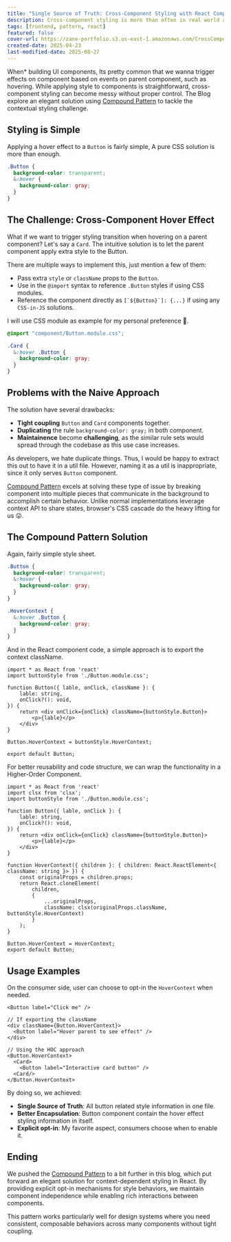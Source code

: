 ```yaml
---
title: "Single Source of Truth: Cross-Component Styling with React Compound Pattern"
description: Cross-component styling is more than often in real world application. The blog explores a context-aware styling solutions in React applications, leveraging the Compound Pattern.
tags: [frontend, pattern, react]
featured: false
cover-url: https://zane-portfolio.s3.us-east-1.amazonaws.com/CrossComponentStylingCover.png
created-date: 2025-04-23
last-modified-date: 2025-08-27
---
```


When* building UI components, Its pretty common that we wanna trigger effects on component based on events on parent component, such as hovering. While applying style to components is straightforward, cross-component styling can become messy without proper control. The Blog explore an elegant solution using [Compound Pattern](blog/by/developer/from_monolithic_to_react_compound_pattern.md) to tackle the contextual styling challenge.

## Styling is Simple

Applying a hover effect to a `Button` is fairly simple, A pure CSS solution is more than enough.

```css
.Button {
  background-color: transparent;
  &:hover {
    background-color: gray;
  }
}
```

## The Challenge: Cross-Component Hover Effect

What if we want to trigger styling transition when hovering on a parent component? Let's say a `Card`. The intuitive solution is to let the parent component apply extra style to the Button.

There are multiple ways to implement this, just mention a few of them:

- Pass extra `style` or `className` props to the `Button`.
- Use in the `@import` syntax to reference `.Button` styles if using CSS modules.
- Reference the component directly as ``[`${Button}`]: {...}`` if using any `CSS-in-JS` solutions.

I will use CSS module as example for my personal preference 🙂.

```css
@import "component/Button.module.css";

.Card {
  &:hover .Button {
    background-color: gray;
  }
}
```

## Problems with the Naive Approach

The solution have several drawbacks:

- **Tight coupling** `Button` and `Card` components together.
- **Duplicating** the rule `background-color: gray;` in both component.
- **Maintainence** become **challenging**, as the similar rule sets would spread through the codebase as this use case increases.

As developers, we hate duplicate things. Thus, I would be happy to extract this out to have it in a util file. However, naming it as a util is inappropriate, since it only serves `Button` component.

[Compound Pattern](blog/by/developer/from_monolithic_to_react_compound_pattern.md) excels at solving these type of issue by breaking component into multiple pieces that communicate in the background to accomplish certain behavior. Unlike normal implementations leverage context API to share states, browser's CSS cascade do the heavy lifting for us 😛.

## The Compound Pattern Solution

Again, fairly simple style sheet.

```css
.Button {
  background-color: transparent;
  &:hover {
    background-color: gray;
  }
}

.HoverContext {
  &:hover .Button {
    background-color: gray;
  }
}
```

And in the React component code, a simple approach is to export the context className.

```tsx
import * as React from 'react'
import buttonStyle from './Button.module.css';

function Button({ lable, onClick, className }: {
    lable: string,
    onClick?(): void,
}) {
    return <div onClick={onClick} className={buttonStyle.Button}>
        <p>{lable}</p>
    </div>
}

Button.HoverContext = buttonStyle.HoverContext;

export default Button;
```

For better reusability and code structure, we can wrap the functionality in a Higher-Order Component.

```tsx
import * as React from 'react'
import clsx from 'clsx';
import buttonStyle from './Button.module.css';

function Button({ lable, onClick }: {
    lable: string,
    onClick?(): void,
}) {
    return <div onClick={onClick} className={buttonStyle.Button}>
        <p>{lable}</p>
    </div>
}

function HoverContext({ children }: { children: React.ReactElement<{ className: string }> }) {
    const originalProps = children.props;
    return React.cloneElement(
        children,
        {
            ...originalProps,
            className: clsx(originalProps.className, buttonStyle.HoverContext)
        }
    );
}

Button.HoverContext = HoverContext;
export default Button;
```

## Usage Examples

On the consumer side, user can choose to opt-in the `HoverContext` when needed.

```tsx
<Button label="Click me" />

// If exporting the className
<div className={Button.HoverContext}>
  <Button label="Hover parent to see effect" />
</div>

// Using the HOC approach
<Button.HoverContext>
  <Card>
    <Button label="Interactive card button" />
  <Card/>
</Button.HoverContext>
```

By doing so, we achieved:

- **Single Source of Truth**: All button related style information in one file.
- **Better Encapsulation**: Button component contain the hover effect styling information in itself.
- **Explicit opt-in**: My favorite aspect, consumers choose when to enable it.

## Ending

We pushed the [Compound Pattern](blog/by/developer/from_monolithic_to_react_compound_pattern.md) to a bit further in this blog, which put forward an elegant solution for context-dependent styling in React. By providing explicit opt-in mechanisms for style behaviors, we maintain component independence while enabling rich interactions between components.

This pattern works particularly well for design systems where you need consistent, composable behaviors across many components without tight coupling.